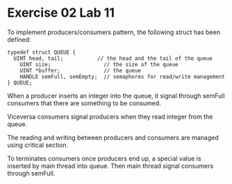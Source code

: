 # Exercise 02 Lab 11

To implement producers/consumers pattern, the following struct has been defined:

```
typedef struct QUEUE {
  UINT head, tail;           // the head and the tail of the queue
	UINT size;                 // the size of the queue
	UINT *buffer;              // the queue
	HANDLE semFull, semEmpty;  // semaphores for read/write management
} QUEUE;
```

When a producer inserts an integer into the queue, it signal through semFull
consumers that there are something to be consumed.

Viceversa consumers signal producers when they read integer from the queue.

The reading and writing between producers and consumers are managed using
critical section.

To terminates consumers once producers end up, a special value is inserted by
main thread into queue. Then main thread signal consumers through semFull.
